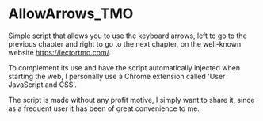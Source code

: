 # AllowArrows_TMO
Simple script that allows you to use the keyboard arrows, left to go to the previous chapter and right to go to the next chapter, on the well-known website https://lectortmo.com/.

To complement its use and have the script automatically injected when starting the web, I personally use a Chrome extension called 'User JavaScript and CSS'.

The script is made without any profit motive, I simply want to share it, since as a frequent user it has been of great convenience to me.
